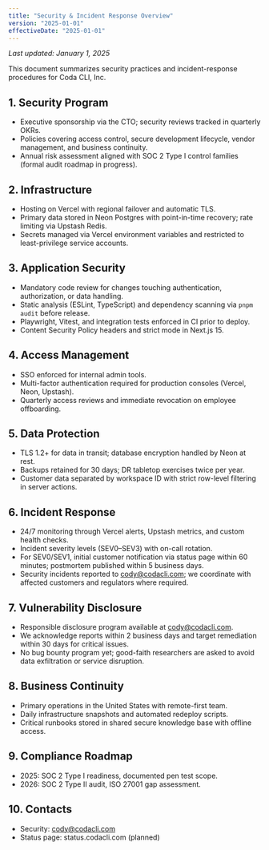 ```yaml
---
title: "Security & Incident Response Overview"
version: "2025-01-01"
effectiveDate: "2025-01-01"
---
```


_Last updated: January 1, 2025_

This document summarizes security practices and incident-response procedures for Coda CLI, Inc.

## 1. Security Program
- Executive sponsorship via the CTO; security reviews tracked in quarterly OKRs.
- Policies covering access control, secure development lifecycle, vendor management, and business continuity.
- Annual risk assessment aligned with SOC 2 Type I control families (formal audit roadmap in progress).

## 2. Infrastructure
- Hosting on Vercel with regional failover and automatic TLS.
- Primary data stored in Neon Postgres with point-in-time recovery; rate limiting via Upstash Redis.
- Secrets managed via Vercel environment variables and restricted to least-privilege service accounts.

## 3. Application Security
- Mandatory code review for changes touching authentication, authorization, or data handling.
- Static analysis (ESLint, TypeScript) and dependency scanning via `pnpm audit` before release.
- Playwright, Vitest, and integration tests enforced in CI prior to deploy.
- Content Security Policy headers and strict mode in Next.js 15.

## 4. Access Management
- SSO enforced for internal admin tools.
- Multi-factor authentication required for production consoles (Vercel, Neon, Upstash).
- Quarterly access reviews and immediate revocation on employee offboarding.

## 5. Data Protection
- TLS 1.2+ for data in transit; database encryption handled by Neon at rest.
- Backups retained for 30 days; DR tabletop exercises twice per year.
- Customer data separated by workspace ID with strict row-level filtering in server actions.

## 6. Incident Response
- 24/7 monitoring through Vercel alerts, Upstash metrics, and custom health checks.
- Incident severity levels (SEV0–SEV3) with on-call rotation.
- For SEV0/SEV1, initial customer notification via status page within 60 minutes; postmortem published within 5 business days.
- Security incidents reported to cody@codacli.com; we coordinate with affected customers and regulators where required.

## 7. Vulnerability Disclosure
- Responsible disclosure program available at cody@codacli.com.
- We acknowledge reports within 2 business days and target remediation within 30 days for critical issues.
- No bug bounty program yet; good-faith researchers are asked to avoid data exfiltration or service disruption.

## 8. Business Continuity
- Primary operations in the United States with remote-first team.
- Daily infrastructure snapshots and automated redeploy scripts.
- Critical runbooks stored in shared secure knowledge base with offline access.

## 9. Compliance Roadmap
- 2025: SOC 2 Type I readiness, documented pen test scope.
- 2026: SOC 2 Type II audit, ISO 27001 gap assessment.

## 10. Contacts
- Security: cody@codacli.com
- Status page: status.codacli.com (planned)
